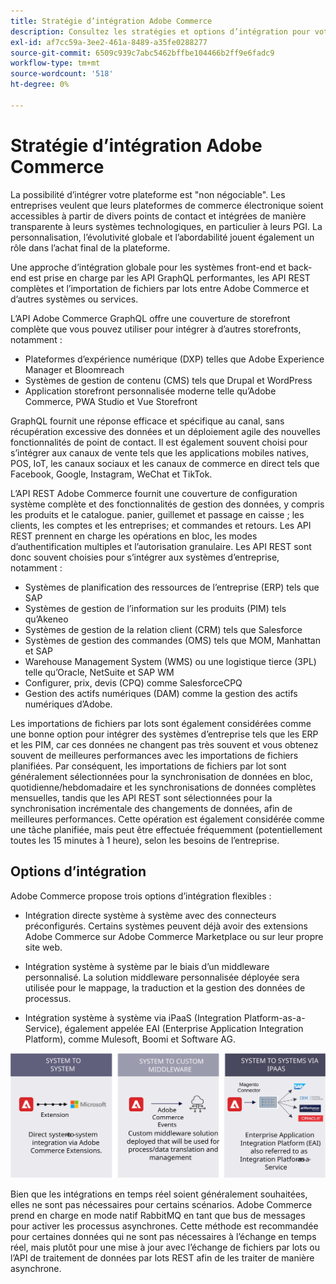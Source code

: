 ```yaml
---
title: Stratégie d’intégration Adobe Commerce
description: Consultez les stratégies et options d’intégration pour votre mise en oeuvre Adobe Commerce.
exl-id: af7cc59a-3ee2-461a-8489-a35fe0288277
source-git-commit: 6509c939c7abc5462bffbe104466b2ff9e6fadc9
workflow-type: tm+mt
source-wordcount: '518'
ht-degree: 0%

---
```


# Stratégie d’intégration Adobe Commerce

La possibilité d’intégrer votre plateforme est &quot;non négociable&quot;. Les entreprises veulent que leurs plateformes de commerce électronique soient accessibles à partir de divers points de contact et intégrées de manière transparente à leurs systèmes technologiques, en particulier à leurs PGI. La personnalisation, l’évolutivité globale et l’abordabilité jouent également un rôle dans l’achat final de la plateforme.

Une approche d’intégration globale pour les systèmes front-end et back-end est prise en charge par les API GraphQL performantes, les API REST complètes et l’importation de fichiers par lots entre Adobe Commerce et d’autres systèmes ou services.

L’API Adobe Commerce GraphQL offre une couverture de storefront complète que vous pouvez utiliser pour intégrer à d’autres storefronts, notamment :

- Plateformes d’expérience numérique (DXP) telles que Adobe Experience Manager et Bloomreach
- Systèmes de gestion de contenu (CMS) tels que Drupal et WordPress
- Application storefront personnalisée moderne telle qu’Adobe Commerce, PWA Studio et Vue Storefront

GraphQL fournit une réponse efficace et spécifique au canal, sans récupération excessive des données et un déploiement agile des nouvelles fonctionnalités de point de contact. Il est également souvent choisi pour s’intégrer aux canaux de vente tels que les applications mobiles natives, POS, IoT, les canaux sociaux et les canaux de commerce en direct tels que Facebook, Google, Instagram, WeChat et TikTok.

L’API REST Adobe Commerce fournit une couverture de configuration système complète et des fonctionnalités de gestion des données, y compris les produits et le catalogue. panier, guillemet et passage en caisse ; les clients, les comptes et les entreprises; et commandes et retours. Les API REST prennent en charge les opérations en bloc, les modes d’authentification multiples et l’autorisation granulaire. Les API REST sont donc souvent choisies pour s’intégrer aux systèmes d’entreprise, notamment :

- Systèmes de planification des ressources de l’entreprise (ERP) tels que SAP
- Systèmes de gestion de l’information sur les produits (PIM) tels qu’Akeneo
- Systèmes de gestion de la relation client (CRM) tels que Salesforce
- Systèmes de gestion des commandes (OMS) tels que MOM, Manhattan et SAP
- Warehouse Management System (WMS) ou une logistique tierce (3PL) telle qu’Oracle, NetSuite et SAP WM
- Configurer, prix, devis (CPQ) comme SalesforceCPQ
- Gestion des actifs numériques (DAM) comme la gestion des actifs numériques d’Adobe.

Les importations de fichiers par lots sont également considérées comme une bonne option pour intégrer des systèmes d’entreprise tels que les ERP et les PIM, car ces données ne changent pas très souvent et vous obtenez souvent de meilleures performances avec les importations de fichiers planifiées. Par conséquent, les importations de fichiers par lot sont généralement sélectionnées pour la synchronisation de données en bloc, quotidienne/hebdomadaire et les synchronisations de données complètes mensuelles, tandis que les API REST sont sélectionnées pour la synchronisation incrémentale des changements de données, afin de meilleures performances. Cette opération est également considérée comme une tâche planifiée, mais peut être effectuée fréquemment (potentiellement toutes les 15 minutes à 1 heure), selon les besoins de l’entreprise.

## Options d’intégration

Adobe Commerce propose trois options d’intégration flexibles :

- Intégration directe système à système avec des connecteurs préconfigurés. Certains systèmes peuvent déjà avoir des extensions Adobe Commerce sur Adobe Commerce Marketplace ou sur leur propre site web.

- Intégration système à système par le biais d’un middleware personnalisé. La solution middleware personnalisée déployée sera utilisée pour le mappage, la traduction et la gestion des données de processus.

- Intégration système à système via iPaaS (Integration Platform-as-a-Service), également appelée EAI (Enterprise Application Integration Platform), comme Mulesoft, Boomi et Software AG.

![Options d’intégration Adobe Commerce](../../assets/playbooks/integration-options.svg)

Bien que les intégrations en temps réel soient généralement souhaitées, elles ne sont pas nécessaires pour certains scénarios. Adobe Commerce prend en charge en mode natif RabbitMQ en tant que bus de messages pour activer les processus asynchrones. Cette méthode est recommandée pour certaines données qui ne sont pas nécessaires à l’échange en temps réel, mais plutôt pour une mise à jour avec l’échange de fichiers par lots ou l’API de traitement de données par lots REST afin de les traiter de manière asynchrone.
